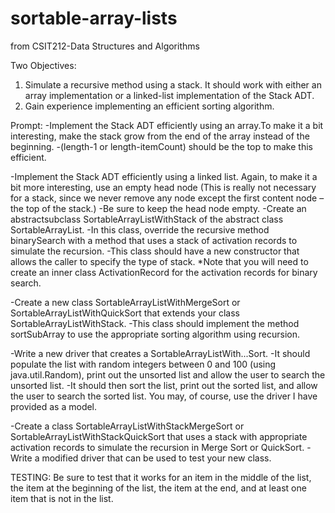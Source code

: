 # sortable-array-lists
from CSIT212-Data Structures and Algorithms

Two Objectives:
1. Simulate a recursive method using a stack.  It should work with either an array implementation or a linked-list implementation of the Stack ADT.
2. Gain experience implementing an efficient sorting algorithm.

Prompt:
-Implement the Stack ADT efficiently using an array.To make it a bit interesting, make the stack grow from the end of the array instead of the beginning. 
-(length-1 or length-itemCount) should be the top to make this efficient.

-Implement the Stack ADT efficiently using a linked list.  Again, to make it a bit more interesting, use an empty head node (This is really not necessary for a stack, since we never remove any node except the first content node – the top of the stack.)
-Be sure to keep the head node empty.
-Create an abstractsubclass SortableArrayListWithStack of the abstract class SortableArrayList.
-In this class, override the recursive method binarySearch with a method that uses a stack of activation records to simulate the recursion.
-This class should have a new constructor that allows the caller to specify the type of stack. 
*Note that you will need to create an inner class ActivationRecord for the activation records for binary search.

-Create a new class SortableArrayListWithMergeSort or SortableArrayListWithQuickSort that extends your class SortableArrayListWithStack.
-This class should implement the method sortSubArray to use the appropriate sorting algorithm using recursion.

-Write a new driver that creates a SortableArrayListWith...Sort<Integer>.
-It should populate the list with random integers between 0 and 100 (using java.util.Random), print out the unsorted list and allow the user to search the unsorted list.
-It should then sort the list, print out the sorted list, and allow the user to search the sorted list.  You may, of course, use the driver I have provided as a model.

-Create a class SortableArrayListWithStackMergeSort or SortableArrayListWithStackQuickSort that uses a stack with appropriate activation records to simulate the recursion in Merge Sort or QuickSort.
-Write a modified driver that can be used to test your new class.

TESTING:
Be sure to test that it works for an item in the middle of the list, the item at the beginning of the list, the item at the end, and at least one item that is not in the list.
